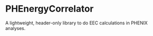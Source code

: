 # PHEnergyCorrelator

A lightweight, header-only library to do EEC calculations in PHENIX analyses.
